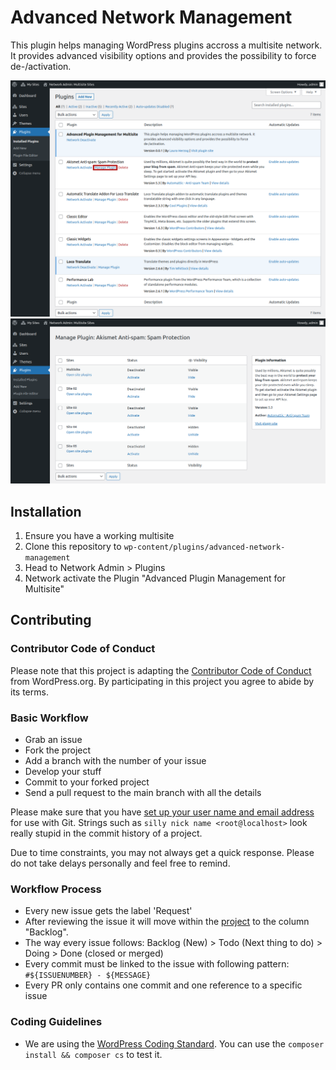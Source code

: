 # Advanced Network Management

This plugin helps managing WordPress plugins accross a multisite network. It provides advanced visibility options and provides the possibility to force de-/activation.

![Shows the manage plugin link on the plugin overview in the network area](/wp-assets/screenshot-1.png?raw=true "Shows the manage plugin link on the plugin overview in the network area")
![The manage plugin screen](/wp-assets/screenshot-2.png?raw=true "The manage plugin screen")

## Installation

1. Ensure you have a working multisite
1. Clone this repository to `wp-content/plugins/advanced-network-management`
1. Head to Network Admin > Plugins
1. Network activate the Plugin "Advanced Plugin Management for Multisite"

## Contributing

### Contributor Code of Conduct

Please note that this project is adapting the [Contributor Code of Conduct](https://learn.wordpress.org/online-workshops/code-of-conduct/) from WordPress.org. By participating in this project you agree to abide by its terms.

### Basic Workflow

* Grab an issue
* Fork the project
* Add a branch with the number of your issue
* Develop your stuff
* Commit to your forked project
* Send a pull request to the main branch with all the details

Please make sure that you have [set up your user name and email address](https://git-scm.com/book/en/v2/Getting-Started-First-Time-Git-Setup) for use with Git. Strings such as `silly nick name <root@localhost>` look really stupid in the commit history of a project.

Due to time constraints, you may not always get a quick response. Please do not take delays personally and feel free to remind.

### Workflow Process

* Every new issue gets the label 'Request'
* After reviewing the issue it will move within the [project](https://github.com/users/lauratheq/projects/1/views/1) to the column "Backlog".
* The way every issue follows: Backlog (New) > Todo (Next thing to do) > Doing > Done (closed or merged)
* Every commit must be linked to the issue with following pattern: `#${ISSUENUMBER} - ${MESSAGE}`
* Every PR only contains one commit and one reference to a specific issue

### Coding Guidelines

* We are using the [WordPress Coding Standard](https://developer.wordpress.org/coding-standards/wordpress-coding-standards/). You can use the `composer install && composer cs` to test it.
